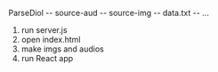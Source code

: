 ParseDiol
 -- source-aud
 -- source-img
 -- data.txt
 -- ...

1. run server.js
2. open index.html
3. make imgs and audios
4. run React app
